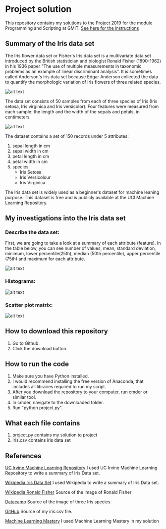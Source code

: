 # Project solution

This repository contains my solutions to the Project 2019 for the module Programming and Scripting at GMIT.
[See here for the instructions](https://github.com/ianmcloughlin/project-pands/raw/master/project.pdf)

## Summary of the Iris data set
The Iris flower data set or Fisher's Iris data set is a multivariate data set introduced by the British statistician and biologist Ronald Fisher (1890-1962) in his 1936 paper "The use of multiple measurements in taxonomic problems as an example of linear discriminant analysis". It is sometimes called Anderson's Iris data set because Edgar Anderson collected the data to quantify the morphologic variation of Iris flowers of three related species. 

![alt text](https://upload.wikimedia.org/wikipedia/commons/thumb/a/aa/Youngronaldfisher2.JPG/220px-Youngronaldfisher2.JPG "Ronald Fisher in 1913")

The data set consists of 50 samples from each of three species of Iris (Iris setosa, Iris virginica and Iris versicolor). Four features were measured from each sample: the length and the width of the sepals and petals, in centimeters.

![alt text](https://s3.amazonaws.com/assets.datacamp.com/blog_assets/Machine+Learning+R/iris-machinelearning.png "Iris species")

The dataset contains a set of 150 records under 5 attributes:
1. sepal length in cm
2. sepal width in cm
3. petal length in cm
4. petal width in cm
5. species:
   * Iris Setosa
   * Iris Versicolour
   * Iris Virginica

The Iris data set is widely used as a beginner's dataset for machine leaning purpose. This dataset is free and is publicly available at the UCI Machine Learning Repository.

## My investigations into the Iris data set

### Describe the data set:
First, we are going to take a look at a summary of each attribute (feature). In the table below, you can see number of values, mean, standard deviation, minimum, lower percentile(25th), median (50th percentile), upper percentile (75th) and maximum for each attribute.

![alt text](https://user-images.githubusercontent.com/47215445/56854108-66c0d580-6929-11e9-9fd5-f0bcbbf981e9.jpg "Describe the dataset")

### Histograms:

![alt text](https://user-images.githubusercontent.com/47215445/56849791-1e85c100-68f1-11e9-8615-3ec16c9305f3.jpg "Histograms")

### Scatter plot matrix:

![alt text](https://user-images.githubusercontent.com/47215445/56854379-78a47780-692d-11e9-8e1f-1099178f1a6f.jpg "Scatter plot matrix")

## How to download this repository

1. Go to Github.
2. Click the download button.

## How to run the code

1. Make sure you have Python installed.
2. I would recommend installing the free version of Anaconda, that includes all libraries required to run my script.
3. After you download the repository to your computer, run cmder or similar tool.
4. In cmder, navigate to the downloaded folder.
5. Run "python project.py".

## What each file contains

1. project.py contains my solution to project
2. iris.csv contains iris data set

## References
[UC Irvine Machine Learning Repository](http://archive.ics.uci.edu/ml/datasets/Iris) I used UC Irvine Machine Learning Repository to write a summary of Iris Data set.

[Wikipedia Iris Data Set](https://en.wikipedia.org/wiki/Iris_flower_data_set) I used Wikipedia to write a summary of Iris Data set.

[Wikipedia Ronald Fisher](https://en.wikipedia.org/wiki/Ronald_Fisher) Source of the image of Ronald Fisher

[Datacamp](https://www.datacamp.com/community/tutorials/machine-learning-in-r) Source of the image of three Iris species

[GitHub](https://gist.github.com/curran/a08a1080b88344b0c8a7) Source of my iris.csv file.

[Machine Learning Mastery](https://machinelearningmastery.com/machine-learning-in-python-step-by-step/) I used Machine Learning Mastery in my solution

